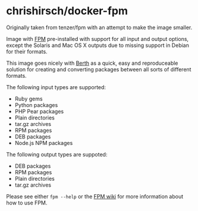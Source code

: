 # chrishirsch/docker-fpm

Originally taken from tenzer/fpm with an attempt to make the image smaller.

Image with [FPM](https://github.com/jordansissel/fpm) pre-installed with support for all input and output options, except the Solaris and Mac OS X outputs due to missing support in Debian for their formats.

This image goes nicely with [Berth](https://github.com/FalconSocial/berth) as a quick, easy and reproduceable solution for creating and converting packages between all sorts of different formats.

The following input types are supported:

- Ruby gems
- Python packages
- PHP Pear packages
- Plain directories
- tar.gz archives
- RPM packages
- DEB packages
- Node.js NPM packages

The following output types are suppoted:

- DEB packages
- RPM packages
- Plain directories
- tar.gz archives

Please see either `fpm --help` or the [FPM wiki](https://github.com/jordansissel/fpm/wiki#usage) for more information about how to use FPM.
